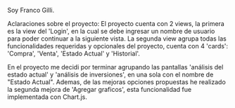 Soy Franco Gilli.

Aclaraciones sobre el proyecto:
El proyecto cuenta con 2 views, la primera es la view del 'Login', en la cual se debe ingresar un nombre de usuario para poder continuar a la siguiente vista.
La segunda view agrupa todas las funcionalidades requeridas y opcionales del proyecto, cuenta con 4 'cards': 'Compra', 'Venta', 'Estado Actual' y 'Historial'.

En el proyecto me decidi por terminar agrupando las pantallas 'análisis del estado actual' y 'análisis de inversiones', en una sola con el nombre de "Estado Actual".
Ademas, de las mejoras opciones propuestas he realizado la segunda mejora de 'Agregar graficos', esta funcionalidad fue implementada con Chart.js.
